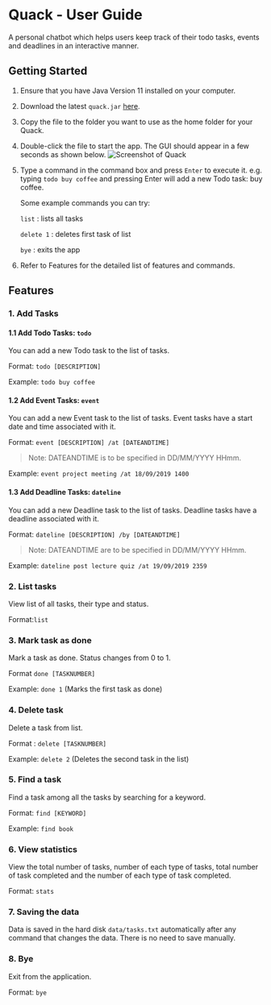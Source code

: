 # Quack - User Guide 

A personal chatbot which helps users keep track of their todo tasks, events and deadlines in an interactive manner.

## Getting Started

1. Ensure that you have Java Version 11 installed on your computer.
2. Download the latest `quack.jar` [here](https://github.com/choongyx/duke/releases).
3. Copy the file to the folder you want to use as the home folder for your Quack.
4. Double-click the file to start the app. The GUI should appear in a few seconds as shown below.
![Screenshot of Quack](https://github.com/choongyx/duke/blob/master/docs/Ui.png?raw=true)
5. Type a command in the command box and press `Enter` to execute it.
   e.g. typing `todo buy coffee` and pressing Enter will add a new Todo task: buy coffee.
   
   Some example commands you can try:
   
   `list` : lists all tasks
   
   `delete 1` : deletes first task of list

   `bye` : exits the app
6. Refer to Features for the detailed list of features and commands.   

## Features 

### 1. Add Tasks

#### 1.1 Add Todo Tasks: `todo`
 You can add a new Todo task to the list of tasks.
 
 Format: `todo [DESCRIPTION]`
 
 Example: `todo buy coffee`

#### 1.2 Add Event Tasks: `event`

You can add a new Event task to the list of tasks. Event tasks have a start date and time associated with it.
 
 Format: `event [DESCRIPTION] /at [DATEANDTIME]`
 
 > Note: DATEANDTIME is to be specified in DD/MM/YYYY HHmm.
 
 Example: `event project meeting /at 18/09/2019 1400`

#### 1.3 Add Deadline Tasks: `dateline`

You can add a new Deadline task to the list of tasks. Deadline tasks have a deadline associated with it.
 
Format: `dateline [DESCRIPTION] /by [DATEANDTIME]`
 
> Note: DATEANDTIME are to be specified in DD/MM/YYYY HHmm.
 
Example: `dateline post lecture quiz /at 19/09/2019 2359`
 
### 2. List tasks

View list of all tasks, their type and status.

Format:`list`

### 3. Mark task as done

Mark a task as done. Status changes from 0 to 1.

Format `done [TASKNUMBER]`

Example: `done 1` (Marks the first task as done)

### 4. Delete task

Delete a task from list.

Format : `delete [TASKNUMBER]`

Example: `delete 2` (Deletes the second task in the list)

### 5. Find a task

Find a task among all the tasks by searching for a keyword.

Format: `find [KEYWORD]`

Example: `find book`

### 6. View statistics

View the total number of tasks, number of each type of tasks, total number of task completed and the number of each type of task completed.

Format: `stats`

### 7. Saving the data

Data is saved in the hard disk `data/tasks.txt` automatically after any command that changes the data.
There is no need to save manually.

### 8. Bye

Exit from the application.

Format: `bye`

